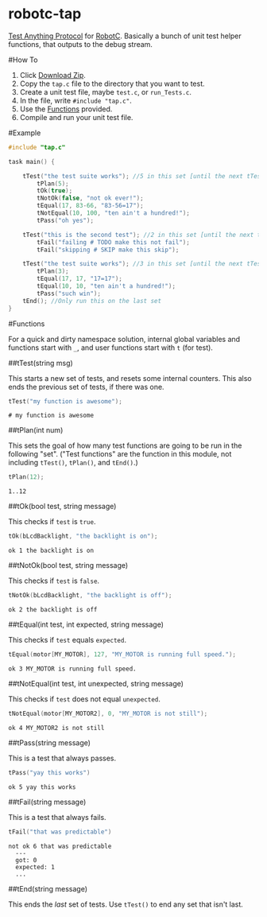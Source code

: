 robotc-tap
==========

[Test Anything Protocol](http://testanything.org/tap-version-13-specification.html) for [RobotC](http://robotc.net). Basically a bunch of unit test helper functions, that outputs to the debug stream.

#How To

1. Click [Download Zip](https://github.com/ArtskydJ/robotc-tap/archive/master.zip).
2. Copy the `tap.c` file to the directory that you want to test.
3. Create a unit test file, maybe `test.c`, or `run_Tests.c`.
4. In the file, write `#include "tap.c"`.
5. Use the [Functions](#functions) provided.
6. Compile and run your unit test file.


#Example

```c
#include "tap.c"

task main() {

	tTest("the test suite works"); //5 in this set [until the next tTest or tEnd]
		tPlan(5);
		tOk(true);
		tNotOk(false, "not ok ever!");
		tEqual(17, 83-66, "83-56=17");
		tNotEqual(10, 100, "ten ain't a hundred!");
		tPass("oh yes");

	tTest("this is the second test"); //2 in this set [until the next tTest or tEnd]
		tFail("failing # TODO make this not fail");
		tFail("skipping # SKIP make this skip");

	tTest("the test suite works"); //3 in this set [until the next tTest or tEnd]
		tPlan(3);
		tEqual(17, 17, "17=17");
		tEqual(10, 10, "ten ain't a hundred!");
		tPass("such win");
	tEnd(); //Only run this on the last set
}
```

#Functions

For a quick and dirty namespace solution, internal global variables and functions start with `_`, and user functions start with `t` (for test).

##tTest(string msg)

This starts a new set of tests, and resets some internal counters. This also ends the previous set of tests, if there was one.

```c
tTest("my function is awesome");
```
```
# my function is awesome
```

##tPlan(int num)

This sets the goal of how many test functions are going to be run in the following "set". ("Test functions" are the function in this module, not including `tTest()`, `tPlan()`, and `tEnd()`.)

```c
tPlan(12);
```
```
1..12
```

##tOk(bool test, string message)

This checks if `test` is `true`.

```c
tOk(bLcdBacklight, "the backlight is on");
```
```
ok 1 the backlight is on
```

##tNotOk(bool test, string message)

This checks if `test` is `false`.

```c
tNotOk(bLcdBacklight, "the backlight is off");
```
```
ok 2 the backlight is off
```

##tEqual(int test, int expected, string message)

This checks if `test` equals `expected`.

```c
tEqual(motor[MY_MOTOR], 127, "MY_MOTOR is running full speed.");
```
```
ok 3 MY_MOTOR is running full speed.
```

##tNotEqual(int test, int unexpected, string message)

This checks if `test` does not equal `unexpected`.

```c
tNotEqual(motor[MY_MOTOR2], 0, "MY_MOTOR is not still");
```
```
ok 4 MY_MOTOR2 is not still
```

##tPass(string message)

This is a test that always passes.

```c
tPass("yay this works")
```
```
ok 5 yay this works
```

##tFail(string message)

This is a test that always fails.

```c
tFail("that was predictable")
```
```
not ok 6 that was predictable
  ---
  got: 0
  expected: 1
  ...
```

##tEnd(string message)

This ends the *last* set of tests. Use `tTest()` to end any set that isn't last.